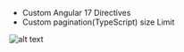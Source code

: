 * Custom Angular 17 Directives
* Custom pagination(TypeScript) size Limit

![alt text](https://raw.githubusercontent.com/Orlando9991/angular_directives/master/paginationSizeControl.PNG)
